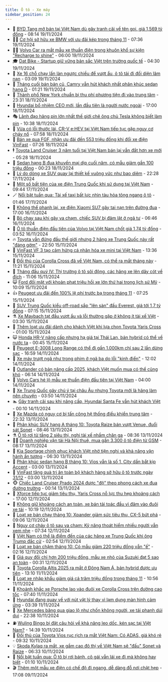 ```yaml
---
title: Ô tô - Xe máy
sidebar_position: 24
---
```


<!-- dantri-o-to-xe-may:START -->
- 🤡 [BYD Tang mở bán tại Việt Nam dù gây tranh cãi về tên gọi, giá 1,569 tỷ đồng](https://dantri.com.vn/o-to-xe-may/byd-tang-mo-ban-tai-viet-nam-du-gay-tranh-cai-ve-ten-goi-gia-1569-ty-dong-20241119121822436.htm) - 08:14 19/11/2024
- 🧑‍💻 [Cơ hội sở hữu xe BMW với ưu đãi kép trong tháng 11](https://dantri.com.vn/o-to-xe-may/co-hoi-so-huu-xe-bmw-voi-uu-dai-kep-trong-thang-11-20241119142707031.htm) - 07:36 19/11/2024
- 🧑‍💻 [Volvo Car ra mắt mẫu xe thuần điện trong khuôn khổ sự kiện &quot;Recharge to shine&quot;](https://dantri.com.vn/o-to-xe-may/volvo-car-ra-mat-mau-xe-thuan-dien-trong-khuon-kho-su-kien-recharge-to-shine-20241119100028900.htm) - 06:00 19/11/2024
- 🎓 [Dat Bike - Startup giữ vững bản sắc Việt trên trường quốc tế](https://dantri.com.vn/o-to-xe-may/dat-bike-startup-giu-vung-ban-sac-viet-tren-truong-quoc-te-20241119110641315.htm) - 04:30 19/11/2024
- 🌊 [Xe 16 chỗ chạy lấn làn ngược chiều để vượt ẩu, ô tô tải đi đối diện lâm nạn](https://dantri.com.vn/o-to-xe-may/xe-16-cho-chay-lan-lan-nguoc-chieu-de-vuot-au-o-to-tai-di-doi-dien-lam-nan-20241119095759742.htm) - 03:09 19/11/2024
- 🥷 [Tháng cuối bán bản cũ, Camry vẫn hút khách nhất phân khúc sedan hạng D](https://dantri.com.vn/o-to-xe-may/thang-cuoi-ban-ban-cu-camry-van-hut-khach-nhat-phan-khuc-sedan-hang-d-20241118100611600.htm) - 01:21 19/11/2024
- 🤩 [Thành phố New York chuẩn bị thu phí phương tiện đi vào trung tâm](https://dantri.com.vn/o-to-xe-may/thanh-pho-new-york-chuan-bi-thu-phi-phuong-tien-di-vao-trung-tam-20241118231858429.htm) - 23:31 18/11/2024
- 🫶 [Hyundai bổ nhiệm CEO mới, lần đầu tiên là người nước ngoài](https://dantri.com.vn/o-to-xe-may/hyundai-bo-nhiem-ceo-moi-lan-dau-tien-la-nguoi-nuoc-ngoai-20241118102954547.htm) - 17:00 18/11/2024
- 🎭 [Lãnh đạo hãng pin lớn nhất thế giới chê ông chủ Tesla không biết làm pin](https://dantri.com.vn/o-to-xe-may/lanh-dao-hang-pin-lon-nhat-the-gioi-che-ong-chu-tesla-khong-biet-lam-pin-20241118145536811.htm) - 10:38 18/11/2024
- 🌁 [Vừa có lỗi thước lái, CR-V e:HEV tại Việt Nam tiếp tục gặp nguy cơ cháy nổ](https://dantri.com.vn/o-to-xe-may/vua-co-loi-thuoc-lai-cr-v-ehev-tai-viet-nam-tiep-tuc-gap-nguy-co-chay-no-20241118132910610.htm) - 07:58 18/11/2024
- 🦩 [Bán xe qua FGF, nhận ưu đãi đến 553 triệu đồng khi đổi xe điện VinFast](https://dantri.com.vn/o-to-xe-may/ban-xe-qua-fgf-nhan-uu-dai-den-553-trieu-dong-khi-doi-xe-dien-vinfast-20241118141353145.htm) - 07:26 18/11/2024
- 🕴 [Toyota Land Cruiser 3 năm tuổi tại Việt Nam bán lại vẫn đắt hơn xe mới](https://dantri.com.vn/o-to-xe-may/toyota-land-cruiser-3-nam-tuoi-tai-viet-nam-ban-lai-van-dat-hon-xe-moi-20241117235135799.htm) - 05:28 18/11/2024
- 🎡 [Sedan hạng B đua khuyến mại dịp cuối năm, có mẫu giảm gần 100 triệu đồng](https://dantri.com.vn/o-to-xe-may/sedan-hang-b-dua-khuyen-mai-dip-cuoi-nam-co-mau-giam-gan-100-trieu-dong-20241117151829768.htm) - 00:23 18/11/2024
- 📝 [Lý do dòng xe SUV quay lại thiết kế vuông vức như bao diêm](https://dantri.com.vn/o-to-xe-may/ly-do-dong-xe-suv-quay-lai-thiet-ke-vuong-vuc-nhu-bao-diem-20241117173700378.htm) - 22:28 17/11/2024
- 🧐 [Một số bất tiện của xe điện Trung Quốc khi sử dụng tại Việt Nam](https://dantri.com.vn/o-to-xe-may/mot-so-bat-tien-cua-xe-dien-trung-quoc-khi-su-dung-tai-viet-nam-20241116202852148.htm) - 09:44 17/11/2024
- 🪄 [Nổi bật tuần qua: Tài xế taxi bất lực nhìn tàu hỏa tông ngang ô tô](https://dantri.com.vn/o-to-xe-may/noi-bat-tuan-qua-tai-xe-taxi-bat-luc-nhin-tau-hoa-tong-ngang-o-to-20241117082351448.htm) - 01:46 17/11/2024
- 🧰 [Không thể phanh lại, xe điện Xiaomi SU7 gây tai nạn trên đường đua](https://dantri.com.vn/o-to-xe-may/khong-the-phanh-lai-xe-dien-xiaomi-su7-gay-tai-nan-tren-duong-dua-20241116214630405.htm) - 17:00 16/11/2024
- 🚀 [Bỏ chạy sau khi gây va chạm, chiếc SUV bị đâm lật ở ngã tư](https://dantri.com.vn/o-to-xe-may/bo-chay-sau-khi-gay-va-cham-chiec-suv-bi-dam-lat-o-nga-tu-20241116125822818.htm) - 06:46 16/11/2024
- 💪 [Ô tô thuần điện đầu tiên của Volvo tại Việt Nam chốt giá 1,74 tỷ đồng](https://dantri.com.vn/o-to-xe-may/o-to-thuan-dien-dau-tien-cua-volvo-tai-viet-nam-chot-gia-174-ty-dong-20241116104206218.htm) - 03:52 16/11/2024
- 🔥 [Toyota vẫn đứng đầu thế giới nhưng 2 hãng xe Trung Quốc này rất &quot;đáng gờm&quot;](https://dantri.com.vn/o-to-xe-may/toyota-van-dung-dau-the-gioi-nhung-2-hang-xe-trung-quoc-nay-rat-dang-gom-20241116013011601.htm) - 22:50 15/11/2024
- 🐲 [VinFast VF 3 tạo cảm hứng cá nhân hóa xe mini tại Việt Nam](https://dantri.com.vn/o-to-xe-may/vinfast-vf-3-tao-cam-hung-ca-nhan-hoa-xe-mini-tai-viet-nam-20241115203539958.htm) - 13:36 15/11/2024
- 🌋 [Đối thủ của Corolla Cross đã về Việt Nam, có thể ra mắt tháng này](https://dantri.com.vn/o-to-xe-may/doi-thu-cua-corolla-cross-da-ve-viet-nam-co-the-ra-mat-thang-nay-20241115102024800.htm) - 11:21 15/11/2024
- 🤩 [Tháng đầu quý IV: Thị trường ô tô sôi động, các hãng xe lên dây cót về đích](https://dantri.com.vn/o-to-xe-may/thang-dau-quy-iv-thi-truong-o-to-soi-dong-cac-hang-xe-len-day-cot-ve-dich-20241115180324887.htm) - 11:06 15/11/2024
- 😺 [Ford đối mặt với khoản phạt triệu hồi xe lớn thứ hai trong lịch sử Mỹ](https://dantri.com.vn/o-to-xe-may/ford-doi-mat-voi-khoan-phat-trieu-hoi-xe-lon-thu-hai-trong-lich-su-my-20241115154743645.htm) - 10:09 15/11/2024
- 👍 [Peugeot ưu đãi đến 100% lệ phí trước bạ trong tháng 11](https://dantri.com.vn/o-to-xe-may/peugeot-uu-dai-den-100-le-phi-truoc-ba-trong-thang-11-20241115141433428.htm) - 07:25 15/11/2024
- 🎃 [SUV Trung Quốc kiểu off-road sắp &quot;lên sàn&quot; đấu Everest, giá tới 1,7 tỷ đồng](https://dantri.com.vn/o-to-xe-may/suv-trung-quoc-kieu-off-road-sap-len-san-dau-everest-gia-toi-17-ty-dong-20241115113157493.htm) - 07:15 15/11/2024
- ⚗️ [Xe Maybach tạt đầu vượt ẩu và lỗi thường gặp ở không ít tài xế Việt](https://dantri.com.vn/o-to-xe-may/xe-maybach-tat-dau-vuot-au-va-loi-thuong-gap-o-khong-it-tai-xe-viet-20241115092829190.htm) - 03:30 15/11/2024
- 🦄 [Thêm loạt ưu đãi dành cho khách Việt khi lựa chọn Toyota Yaris Cross](https://dantri.com.vn/o-to-xe-may/them-loat-uu-dai-danh-cho-khach-viet-khi-lua-chon-toyota-yaris-cross-20241114153946889.htm) - 01:00 15/11/2024
- 😺 [Honda HR-V nâng cấp nhưng hạ giá tại Thái Lan, bản hybrid có thể về nước ta](https://dantri.com.vn/o-to-xe-may/honda-hr-v-nang-cap-nhung-ha-gia-tai-thai-lan-ban-hybrid-co-the-ve-nuoc-ta-20241115074454507.htm) - 00:45 15/11/2024
- 💼 [Peugeot E-3008 Long Range có thể đi gần 1.000km chỉ sau 2 lần dừng sạc](https://dantri.com.vn/o-to-xe-may/peugeot-e-3008-long-range-co-the-di-gan-1000km-chi-sau-2-lan-dung-sac-20241114233614692.htm) - 16:59 14/11/2024
- 💃 [Xe máy trượt ngã như trong phim ở ngã ba do lỗi &quot;kinh điển&quot;](https://dantri.com.vn/o-to-xe-may/xe-may-truot-nga-nhu-trong-phim-o-nga-ba-do-loi-kinh-dien-20241114183504500.htm) - 12:02 14/11/2024
- 🚀 [Outlander có bản nâng cấp 2025, khách Việt muốn mua có thể cũng khó](https://dantri.com.vn/o-to-xe-may/outlander-co-ban-nang-cap-2025-khach-viet-muon-mua-co-the-cung-kho-20241114121231001.htm) - 06:14 14/11/2024
- 🤩 [Volvo Cars hé lộ mẫu xe thuần điện đầu tiên tại Việt Nam](https://dantri.com.vn/o-to-xe-may/volvo-cars-he-lo-mau-xe-thuan-dien-dau-tien-tai-viet-nam-20241114102608594.htm) - 04:00 14/11/2024
- 💪 [Xe Trung Quốc gây chú ý tại châu Âu nhưng Toyota mới là hãng làm nên chuyện](https://dantri.com.vn/o-to-xe-may/xe-trung-quoc-gay-chu-y-tai-chau-au-nhung-toyota-moi-la-hang-lam-nen-chuyen-20241114103758696.htm) - 03:50 14/11/2024
- 🏊 [Gây tranh cãi sau khi nâng cấp, Hyundai Santa Fe vẫn hút khách Việt](https://dantri.com.vn/o-to-xe-may/gay-tranh-cai-sau-khi-nang-cap-hyundai-santa-fe-van-hut-khach-viet-20241112113145131.htm) - 00:10 14/11/2024
- 💄 [Xe Mazda có nguy cơ bị tấn công hệ thống điều khiển trung tâm](https://dantri.com.vn/o-to-xe-may/xe-mazda-co-nguy-co-bi-tan-cong-he-thong-dieu-khien-trung-tam-20241113162229617.htm) - 22:32 13/11/2024
- 👺 [Phân khúc SUV hạng A tháng 10: Toyota Raize bán vượt Venue, đuổi sát Sonet](https://dantri.com.vn/o-to-xe-may/phan-khuc-suv-hang-a-thang-10-toyota-raize-ban-vuot-venue-duoi-sat-sonet-20241113120430300.htm) - 08:46 13/11/2024
- ⚗️ [Ô tô rơi từ tầng 2 siêu thị, nghi tài xế nhầm chân ga](https://dantri.com.vn/o-to-xe-may/o-to-roi-tu-tang-2-sieu-thi-nghi-tai-xe-nham-chan-ga-20241113131015992.htm) - 08:36 13/11/2024
- 🧑‍🏫 [Doanh nghiệp vận tải Hà Nội thuê, mua gần 3.300 ô tô điện từ GSM](https://dantri.com.vn/o-to-xe-may/doanh-nghiep-van-tai-ha-noi-thue-mua-gan-3300-o-to-dien-tu-gsm-20241113150947063.htm) - 08:17 13/11/2024
- 🦒 [Kia Sportage chinh phục khách Việt nhờ tiện nghi và khả năng vận hành ấn tượng](https://dantri.com.vn/o-to-xe-may/kia-sportage-chinh-phuc-khach-viet-nho-tien-nghi-va-kha-nang-van-hanh-an-tuong-20241113113452359.htm) - 06:30 13/11/2024
- 🐘 [Phân khúc sedan hạng B tháng 10: Vios vẫn là số 1, City dần bắt kịp Accent](https://dantri.com.vn/o-to-xe-may/phan-khuc-sedan-hang-b-thang-10-vios-van-la-so-1-city-dan-bat-kip-accent-20241112142046931.htm) - 03:00 13/11/2024
- 🧠 [VinFast tặng quà tri ân toàn bộ khách hàng sở hữu ô tô trước ngày 31/12](https://dantri.com.vn/o-to-xe-may/vinfast-tang-qua-tri-an-toan-bo-khach-hang-so-huu-o-to-truoc-ngay-3112-20241113094329487.htm) - 03:00 13/11/2024
- 🐵 [Chiếc Land Cruiser Prado 2024 được &quot;độ&quot; theo phong cách xe đua đường trường](https://dantri.com.vn/o-to-xe-may/chiec-land-cruiser-prado-2024-duoc-do-theo-phong-cach-xe-dua-duong-truong-20241113000550684.htm) - 00:14 13/11/2024
- 🤭 [Xforce tiếp tục giảm tiêu thụ, Yaris Cross nỗ lực thu hẹp khoảng cách](https://dantri.com.vn/o-to-xe-may/xforce-tiep-tuc-giam-tieu-thu-yaris-cross-no-luc-thu-hep-khoang-cach-20241112122349392.htm) - 17:00 12/11/2024
- 🤠 [Không giữ khoảng cách an toàn, xe bán tải toác đầu vì đâm vào đuôi xe tải](https://dantri.com.vn/o-to-xe-may/khong-giu-khoang-cach-an-toan-xe-ban-tai-toac-dau-vi-dam-vao-duoi-xe-tai-20241112124840221.htm) - 10:19 12/11/2024
- 🫶 [Loạt xe bán chạy tháng 10: Xpander giảm sức tiêu thụ, CX-5 bứt phá](https://dantri.com.vn/o-to-xe-may/loat-xe-ban-chay-thang-10-xpander-giam-suc-tieu-thu-cx-5-but-pha-20241112104619982.htm) - 09:06 12/11/2024
- 🚀 [Nguy cơ cháy ô tô sau va chạm: Kỹ năng thoát hiểm nhiều người vẫn xem nhẹ](https://dantri.com.vn/o-to-xe-may/nguy-co-chay-o-to-sau-va-cham-ky-nang-thoat-hiem-nhieu-nguoi-van-xem-nhe-20241112141420611.htm) - 07:34 12/11/2024
- 🎊 [Việt Nam có thể là điểm đến của các hãng xe Trung Quốc khi ông Trump đắc cử](https://dantri.com.vn/o-to-xe-may/viet-nam-co-the-la-diem-den-cua-cac-hang-xe-trung-quoc-khi-ong-trump-dac-cu-20241112093625714.htm) - 02:54 12/11/2024
- 🦄 [Loạt xe bán chậm tháng 10: Có mẫu giảm 220 triệu đồng vẫn &quot;ế&quot;](https://dantri.com.vn/o-to-xe-may/loat-xe-ban-cham-thang-10-co-mau-giam-220-trieu-dong-van-e-20241112000107192.htm) - 02:16 12/11/2024
- 🥷 [Giá quy đổi chỉ hơn 200 triệu đồng, mẫu xe nhỏ của Suzuki đạt 5 sao an toàn](https://dantri.com.vn/o-to-xe-may/gia-quy-doi-chi-hon-200-trieu-dong-mau-xe-nho-cua-suzuki-dat-5-sao-an-toan-20241112002333033.htm) - 00:31 12/11/2024
- 🦏 [Toyota Corolla Altis 2025 ra mắt ở Đông Nam Á, bản hybrid được ưu tiên](https://dantri.com.vn/o-to-xe-may/toyota-corolla-altis-2025-ra-mat-o-dong-nam-a-ban-hybrid-duoc-uu-tien-20241111160640506.htm) - 13:10 11/11/2024
- 🤗 [Loạt xe nhập khẩu giảm giá cả trăm triệu đồng trong tháng 11](https://dantri.com.vn/o-to-xe-may/loat-xe-nhap-khau-giam-gia-ca-tram-trieu-dong-trong-thang-11-20241111115740880.htm) - 10:56 11/11/2024
- 🐲 [Khoảnh khắc xe Porsche lao vào đuôi xe Corolla Cross trên đường cao tốc](https://dantri.com.vn/o-to-xe-may/khoanh-khac-xe-porsche-lao-vao-duoi-xe-corolla-cross-tren-duong-cao-toc-20241111142715274.htm) - 07:40 11/11/2024
- 🤭 [Hyundai đang quay về với nút vật lý thay vì lạm dụng màn hình cảm ứng](https://dantri.com.vn/o-to-xe-may/hyundai-dang-quay-ve-voi-nut-vat-ly-thay-vi-lam-dung-man-hinh-cam-ung-20241111101139753.htm) - 03:39 11/11/2024
- 🐻 [Xe Mercedes băng qua giao lộ như chốn không người, xe tải phanh dúi dụi](https://dantri.com.vn/o-to-xe-may/xe-mercedes-bang-qua-giao-lo-nhu-chon-khong-nguoi-xe-tai-phanh-dui-dui-20241110172818219.htm) - 22:38 10/11/2024
- ⛽️ [Wuling Bingo bị đặt câu hỏi về khả năng leo dốc, kén sạc tại Việt Nam?](https://dantri.com.vn/o-to-xe-may/wuling-bingo-bi-dat-cau-hoi-ve-kha-nang-leo-doc-ken-sac-tai-viet-nam-20241110005116376.htm) - 14:39 10/11/2024
- 🫣 [Đối thủ của Toyota Vios rục rịch ra mắt Việt Nam: Có ADAS, giá khó rẻ](https://dantri.com.vn/o-to-xe-may/doi-thu-cua-toyota-vios-ruc-rich-ra-mat-viet-nam-co-adas-gia-kho-re-20241110134055671.htm) - 09:32 10/11/2024
- 💡 [Skoda Kylaq ra mắt, xe gầm cao đô thị về Việt Nam sẽ &quot;đấu&quot; Sonet và Raize](https://dantri.com.vn/o-to-xe-may/skoda-kylaq-ra-mat-xe-gam-cao-do-thi-ve-viet-nam-se-dau-sonet-va-raize-20241110133221798.htm) - 06:33 10/11/2024
- 💪 [Nổi bật tuần qua: Ô tô bị rơi bánh, cô gái vẫn lái xe đi mà không hay biết](https://dantri.com.vn/o-to-xe-may/noi-bat-tuan-qua-o-to-bi-roi-banh-co-gai-van-lai-xe-di-ma-khong-hay-biet-20241110080941927.htm) - 01:10 10/11/2024
- 🎬 [Thêm một mẫu xe điện có chế độ đi ngang, dễ dàng đỗ nơi chật hẹp](https://dantri.com.vn/o-to-xe-may/them-mot-mau-xe-dien-co-che-do-di-ngang-de-dang-do-noi-chat-hep-20241109163024875.htm) - 17:08 09/11/2024<!-- dantri-o-to-xe-may:END -->
